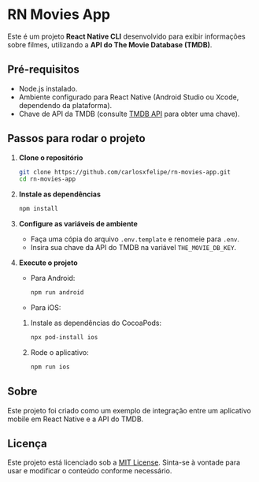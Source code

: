 # RN Movies App

Este é um projeto **React Native CLI** desenvolvido para exibir informações sobre filmes, utilizando a **API do The Movie Database (TMDB)**.

## Pré-requisitos

- Node.js instalado.
- Ambiente configurado para React Native (Android Studio ou Xcode, dependendo da plataforma).
- Chave de API da TMDB (consulte [TMDB API](https://www.themoviedb.org/documentation/api) para obter uma chave).

## Passos para rodar o projeto

1. **Clone o repositório**

   ```bash
   git clone https://github.com/carlosxfelipe/rn-movies-app.git
   cd rn-movies-app
   ```

2. **Instale as dependências**

   ```bash
   npm install
   ```

3. **Configure as variáveis de ambiente**

   - Faça uma cópia do arquivo `.env.template` e renomeie para `.env`.
   - Insira sua chave da API do TMDB na variável `THE_MOVIE_DB_KEY`.

4. **Execute o projeto**

   - Para Android:

     ```bash
     npm run android
     ```

   - Para iOS:

   1. Instale as dependências do CocoaPods:

      ```bash
      npx pod-install ios
      ```

   2. Rode o aplicativo:

      ```bash
      npm run ios
      ```

## Sobre

Este projeto foi criado como um exemplo de integração entre um aplicativo mobile em React Native e a API do TMDB.

## Licença

Este projeto está licenciado sob a [MIT License](LICENSE). Sinta-se à vontade para usar e modificar o conteúdo conforme necessário.

